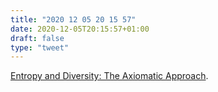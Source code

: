 ```yaml
---
title: "2020 12 05 20 15 57"
date: 2020-12-05T20:15:57+01:00
draft: false
type: "tweet"
---
```

[Entropy and Diversity: The Axiomatic Approach](https://arxiv.org/abs/2012.02113).
